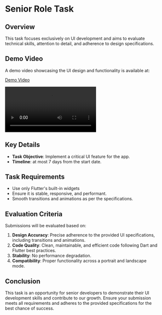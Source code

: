 # Senior Role Task

## Overview

This task focuses exclusively on UI development and aims to evaluate technical skills, attention to detail, and
adherence to design specifications.

## Demo Video

A demo video showcasing the UI design and functionality is available at:

[Demo Video](https://drive.google.com/file/d/18dDxvno8Tm6Nk1zLyYgZIDJIYvGuVrU4/view?usp=share_link)

<video controls autoplay loop preload="auto">
  <source src="https://drive.google.com/uc?export=download&id=18dDxvno8Tm6Nk1zLyYgZIDJIYvGuVrU4" type="video/mp4">
  Your browser does not support the video tag.
</video>

## Key Details

- **Task Objective**: Implement a critical UI feature for the app.
- **Timeline**: at most 7 days from the start date.

## Task Requirements

- Use only Flutter's built-in widgets
- Ensure it is stable, responsive, and performant.
- Smooth transitions and animations as per the specifications.

## Evaluation Criteria

Submissions will be evaluated based on:

1. **Design Accuracy**: Precise adherence to the provided UI specifications, including transitions and animations.
2. **Code Quality**: Clean, maintainable, and efficient code following Dart and Flutter best practices.
3. **Stability**: No performance degradation.
4. **Compatibility**: Proper functionality across a portrait and landscape mode.

## Conclusion

This task is an opportunity for senior developers to demonstrate their UI development skills and contribute to our growth.
Ensure your submission meets all requirements and adheres to the provided specifications for the best chance of success.

